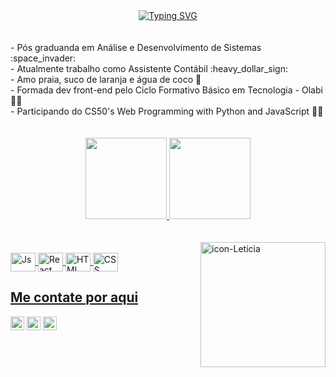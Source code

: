 <div align="center">
  <a align="center" href="https://git.io/typing-svg"><img src="https://readme-typing-svg.demolab.com?font=Parisienne&size=35&duration=4997&pause=1000&color=D73CBFC8&background=FDE7FF00&width=435&lines=Ol%C3%A1%2C+mundo+!" alt="Typing SVG" /></a>
 </div>

<br />
<br />


<div>
- Pós graduanda em Análise e Desenvolvimento de Sistemas :space_invader:<br>
- Atualmente trabalho como Assistente Contábil :heavy_dollar_sign: <br>
- Amo praia, suco de laranja e água de coco 🥥  <br>
- Formada dev front-end pelo Ciclo Formativo Básico em Tecnologia - Olabi 👩‍🎓 <br>
- Participando do CS50's Web Programming with Python and JavaScript 👩‍💻 <br>
 </div>
 <br /> <br />
  
  <div align="center">
  <a href="https://github.com/letcambui">
  <img height="130em" src="https://github-readme-stats.vercel.app/api?username=letcambui&hide=stars,prs&show_icons=true&theme=jolly&include_all_commits=true&count_private=true"/>
  <img height="130em" src="https://github-readme-stats.vercel.app/api/top-langs/?username=letcambui&layout=compact&langs_count=7&theme=jolly"/>
</div>


<br />
<br />

<img align="right" alt="icon-Leticia" src="https://cdn.picrew.me/shareImg/org/202212/1706331_RLyjMdIO.png" width="200px" heigth="200px">

<div align="left" style="display: inline_block"><br>
  <img align="center" alt="Js" height="30" width="40" src="https://cdn.jsdelivr.net/gh/devicons/devicon/icons/javascript/javascript-plain.svg">
  <img align="center" alt="React" height="30" width="40" src="https://cdn.jsdelivr.net/gh/devicons/devicon/icons/react/react-original.svg">
  <img align="center" alt="HTML" height="30" width="40" src="https://cdn.jsdelivr.net/gh/devicons/devicon/icons/html5/html5-plain.svg">
  <img align="center" alt="CSS" height="30" width="40" src="https://cdn.jsdelivr.net/gh/devicons/devicon/icons/css3/css3-plain.svg">
 </div>
  

 
 <div align="left">
    <h2> Me contate por aqui </h2>
   <a href="https://instagram.com/leticiacambui_" target="_blank"> <img height="22em" src="https://img.shields.io/badge/Instagram-E4405F?style=for-the-badge&logo=instagram&logoColor=white"/></a>
   <a href="https://www.linkedin.com/in/leticia-cambui-m/" target="_blank"> <img height="22em" src="https://img.shields.io/badge/LinkedIn-0077B5?style=for-the-badge&logo=linkedin&logoColor=white" target="_blank"/></a>
   <a href="mailto:leticiacfarias19@gmail.com"> <img height="22em" src="https://img.shields.io/badge/Gmail-D14836?style=for-the-badge&logo=gmail&logoColor=white"/ > </a>
   </div>
 
 </div>
